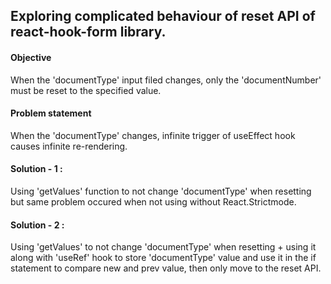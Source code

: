 ## Exploring complicated behaviour of reset API of react-hook-form library.

#### Objective 
When the 'documentType' input filed changes, only the 'documentNumber' must be reset to the specified value.

#### Problem statement 
When the 'documentType' changes, infinite trigger of useEffect hook causes infinite re-rendering.

#### Solution - 1 : 
Using 'getValues' function to not change 'documentType' when resetting but same problem occured when not using without React.Strictmode.

#### Solution - 2 : 
Using 'getValues' to not change 'documentType' when resetting + using it along with 'useRef' hook to store 'documentType' value and use it in the if statement to compare new and prev value, then only move to the reset API.